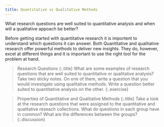 ```yaml
---
title: Quantitative vs Qualitative Methods
---
```


What research questions are well suited to quantitative analysis and when will
a qualitative appoach be better?
<!--more-->

Before getting started with quantitative research it is importent to understand
which questions it can answer. Both Quantitative and qualitative research offer
powerful methods to deliver new insights. They do, however, excel at different
things and it is important to use the right tool for the problem at hand.

> Research Questions
> {:.title}
> What are some examples of research questions that are well suited to
> quantitative or qualitative analysis? Take two sticky notes. On one of them,
> write a question that you would investigate using qualitative methods. Write
> a question better suited to quantitative analysis on the other.
{:.exercise}

> Properties of Quantitative and Qualitative Methods
> {:.title}
> Take a look at the research questions that were assigned to the quantitative
> and qualitative reseach collections. What do questions in each group have
> in common? What are the differences between the groups?
{:.discussion}
